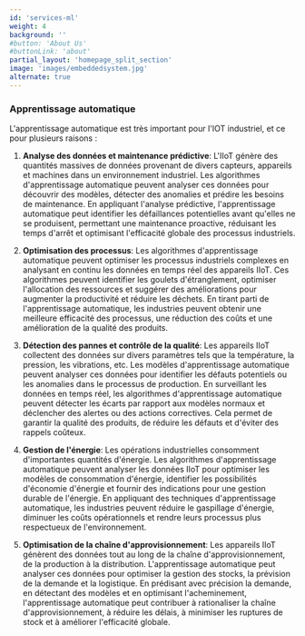 ```yaml
---
id: 'services-ml'
weight: 4
background: ''
#button: 'About Us'
#buttonLink: 'about'
partial_layout: 'homepage_split_section'
image: 'images/embeddedsystem.jpg'
alternate: true
---
```

### Apprentissage automatique  

 

L'apprentissage automatique est très important pour l'IOT industriel, et ce pour plusieurs raisons : 

 

1. **Analyse des données et maintenance prédictive**: L'IIoT génère des quantités massives de données provenant de divers capteurs, appareils et machines dans un environnement industriel. Les algorithmes d'apprentissage automatique peuvent analyser ces données pour découvrir des modèles, détecter des anomalies et prédire les besoins de maintenance. En appliquant l'analyse prédictive, l'apprentissage automatique peut identifier les défaillances potentielles avant qu'elles ne se produisent, permettant une maintenance proactive, réduisant les temps d'arrêt et optimisant l'efficacité globale des processus industriels. 

 

2. **Optimisation des processus**: Les algorithmes d'apprentissage automatique peuvent optimiser les processus industriels complexes en analysant en continu les données en temps réel des appareils IIoT. Ces algorithmes peuvent identifier les goulets d'étranglement, optimiser l'allocation des ressources et suggérer des améliorations pour augmenter la productivité et réduire les déchets. En tirant parti de l'apprentissage automatique, les industries peuvent obtenir une meilleure efficacité des processus, une réduction des coûts et une amélioration de la qualité des produits. 

 

3. **Détection des pannes et contrôle de la qualité**: Les appareils IIoT collectent des données sur divers paramètres tels que la température, la pression, les vibrations, etc. Les modèles d'apprentissage automatique peuvent analyser ces données pour identifier les défauts potentiels ou les anomalies dans le processus de production. En surveillant les données en temps réel, les algorithmes d'apprentissage automatique peuvent détecter les écarts par rapport aux modèles normaux et déclencher des alertes ou des actions correctives. Cela permet de garantir la qualité des produits, de réduire les défauts et d'éviter des rappels coûteux. 

 

4. **Gestion de l'énergie**: Les opérations industrielles consomment d'importantes quantités d'énergie. Les algorithmes d'apprentissage automatique peuvent analyser les données IIoT pour optimiser les modèles de consommation d'énergie, identifier les possibilités d'économie d'énergie et fournir des indications pour une gestion durable de l'énergie. En appliquant des techniques d'apprentissage automatique, les industries peuvent réduire le gaspillage d'énergie, diminuer les coûts opérationnels et rendre leurs processus plus respectueux de l'environnement. 

 

5. **Optimisation de la chaîne d'approvisionnement**: Les appareils IIoT génèrent des données tout au long de la chaîne d'approvisionnement, de la production à la distribution. L'apprentissage automatique peut analyser ces données pour optimiser la gestion des stocks, la prévision de la demande et la logistique. En prédisant avec précision la demande, en détectant des modèles et en optimisant l'acheminement, l'apprentissage automatique peut contribuer à rationaliser la chaîne d'approvisionnement, à réduire les délais, à minimiser les ruptures de stock et à améliorer l'efficacité globale. 